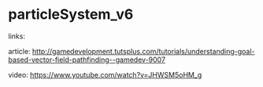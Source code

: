 particleSystem_v6
=================

links:

article: http://gamedevelopment.tutsplus.com/tutorials/understanding-goal-based-vector-field-pathfinding--gamedev-9007

video: https://www.youtube.com/watch?v=JHWSM5oHM_g
